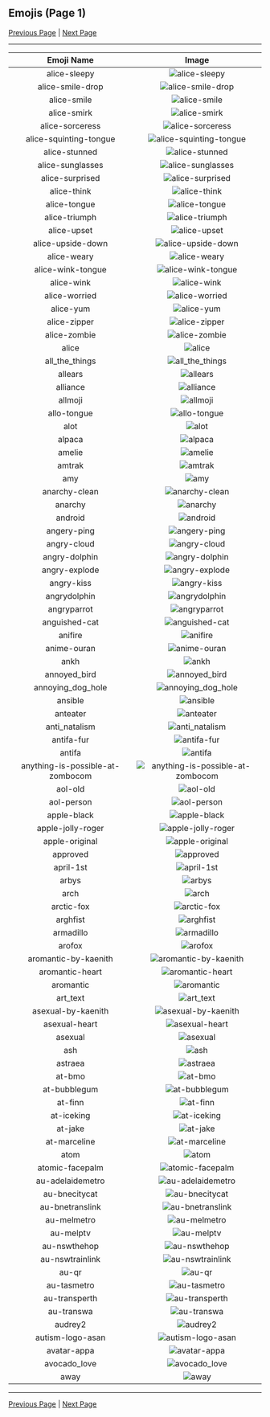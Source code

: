 
  ## Emojis (Page 1)

  [Previous Page](/docs/lgbtintech/page-+-0000.md)
   | [Next Page](/docs/lgbtintech/page-a-0002.md)

  <hr />

  |Emoji Name|Image|
  | :-: | :-: |
  |alice-sleepy| ![alice-sleepy](/emojis/lgbtintech/alice-sleepy.png)|
  |alice-smile-drop| ![alice-smile-drop](/emojis/lgbtintech/alice-smile-drop.png)|
  |alice-smile| ![alice-smile](/emojis/lgbtintech/alice-smile.png)|
  |alice-smirk| ![alice-smirk](/emojis/lgbtintech/alice-smirk.png)|
  |alice-sorceress| ![alice-sorceress](/emojis/lgbtintech/alice-sorceress.png)|
  |alice-squinting-tongue| ![alice-squinting-tongue](/emojis/lgbtintech/alice-squinting-tongue.png)|
  |alice-stunned| ![alice-stunned](/emojis/lgbtintech/alice-stunned.png)|
  |alice-sunglasses| ![alice-sunglasses](/emojis/lgbtintech/alice-sunglasses.png)|
  |alice-surprised| ![alice-surprised](/emojis/lgbtintech/alice-surprised.png)|
  |alice-think| ![alice-think](/emojis/lgbtintech/alice-think.png)|
  |alice-tongue| ![alice-tongue](/emojis/lgbtintech/alice-tongue.png)|
  |alice-triumph| ![alice-triumph](/emojis/lgbtintech/alice-triumph.png)|
  |alice-upset| ![alice-upset](/emojis/lgbtintech/alice-upset.png)|
  |alice-upside-down| ![alice-upside-down](/emojis/lgbtintech/alice-upside-down.png)|
  |alice-weary| ![alice-weary](/emojis/lgbtintech/alice-weary.png)|
  |alice-wink-tongue| ![alice-wink-tongue](/emojis/lgbtintech/alice-wink-tongue.png)|
  |alice-wink| ![alice-wink](/emojis/lgbtintech/alice-wink.png)|
  |alice-worried| ![alice-worried](/emojis/lgbtintech/alice-worried.png)|
  |alice-yum| ![alice-yum](/emojis/lgbtintech/alice-yum.png)|
  |alice-zipper| ![alice-zipper](/emojis/lgbtintech/alice-zipper.png)|
  |alice-zombie| ![alice-zombie](/emojis/lgbtintech/alice-zombie.png)|
  |alice| ![alice](/emojis/lgbtintech/alice.png)|
  |all_the_things| ![all_the_things](/emojis/lgbtintech/all_the_things.jpg)|
  |allears| ![allears](/emojis/lgbtintech/allears.gif)|
  |alliance| ![alliance](/emojis/lgbtintech/alliance.png)|
  |allmoji| ![allmoji](/emojis/lgbtintech/allmoji.gif)|
  |allo-tongue| ![allo-tongue](/emojis/lgbtintech/allo-tongue.gif)|
  |alot| ![alot](/emojis/lgbtintech/alot.png)|
  |alpaca| ![alpaca](/emojis/lgbtintech/alpaca.gif)|
  |amelie| ![amelie](/emojis/lgbtintech/amelie.jpg)|
  |amtrak| ![amtrak](/emojis/lgbtintech/amtrak.png)|
  |amy| ![amy](/emojis/lgbtintech/amy.gif)|
  |anarchy-clean| ![anarchy-clean](/emojis/lgbtintech/anarchy-clean.png)|
  |anarchy| ![anarchy](/emojis/lgbtintech/anarchy.png)|
  |android| ![android](/emojis/lgbtintech/android.png)|
  |angery-ping| ![angery-ping](/emojis/lgbtintech/angery-ping.png)|
  |angry-cloud| ![angry-cloud](/emojis/lgbtintech/angry-cloud.png)|
  |angry-dolphin| ![angry-dolphin](/emojis/lgbtintech/angry-dolphin.png)|
  |angry-explode| ![angry-explode](/emojis/lgbtintech/angry-explode.gif)|
  |angry-kiss| ![angry-kiss](/emojis/lgbtintech/angry-kiss.png)|
  |angrydolphin| ![angrydolphin](/emojis/lgbtintech/angrydolphin.png)|
  |angryparrot| ![angryparrot](/emojis/lgbtintech/angryparrot.gif)|
  |anguished-cat| ![anguished-cat](/emojis/lgbtintech/anguished-cat.png)|
  |anifire| ![anifire](/emojis/lgbtintech/anifire.gif)|
  |anime-ouran| ![anime-ouran](/emojis/lgbtintech/anime-ouran.png)|
  |ankh| ![ankh](/emojis/lgbtintech/ankh.png)|
  |annoyed_bird| ![annoyed_bird](/emojis/lgbtintech/annoyed_bird.png)|
  |annoying_dog_hole| ![annoying_dog_hole](/emojis/lgbtintech/annoying_dog_hole.png)|
  |ansible| ![ansible](/emojis/lgbtintech/ansible.png)|
  |anteater| ![anteater](/emojis/lgbtintech/anteater.jpg)|
  |anti_natalism| ![anti_natalism](/emojis/lgbtintech/anti_natalism.jpg)|
  |antifa-fur| ![antifa-fur](/emojis/lgbtintech/antifa-fur.png)|
  |antifa| ![antifa](/emojis/lgbtintech/antifa.png)|
  |anything-is-possible-at-zombocom| ![anything-is-possible-at-zombocom](/emojis/lgbtintech/anything-is-possible-at-zombocom.gif)|
  |aol-old| ![aol-old](/emojis/lgbtintech/aol-old.jpg)|
  |aol-person| ![aol-person](/emojis/lgbtintech/aol-person.jpg)|
  |apple-black| ![apple-black](/emojis/lgbtintech/apple-black.png)|
  |apple-jolly-roger| ![apple-jolly-roger](/emojis/lgbtintech/apple-jolly-roger.png)|
  |apple-original| ![apple-original](/emojis/lgbtintech/apple-original.png)|
  |approved| ![approved](/emojis/lgbtintech/approved.png)|
  |april-1st| ![april-1st](/emojis/lgbtintech/april-1st.png)|
  |arbys| ![arbys](/emojis/lgbtintech/arbys.png)|
  |arch| ![arch](/emojis/lgbtintech/arch.png)|
  |arctic-fox| ![arctic-fox](/emojis/lgbtintech/arctic-fox.jpg)|
  |arghfist| ![arghfist](/emojis/lgbtintech/arghfist.gif)|
  |armadillo| ![armadillo](/emojis/lgbtintech/armadillo.png)|
  |arofox| ![arofox](/emojis/lgbtintech/arofox.png)|
  |aromantic-by-kaenith| ![aromantic-by-kaenith](/emojis/lgbtintech/aromantic-by-kaenith.png)|
  |aromantic-heart| ![aromantic-heart](/emojis/lgbtintech/aromantic-heart.png)|
  |aromantic| ![aromantic](/emojis/lgbtintech/aromantic.png)|
  |art_text| ![art_text](/emojis/lgbtintech/art_text.png)|
  |asexual-by-kaenith| ![asexual-by-kaenith](/emojis/lgbtintech/asexual-by-kaenith.png)|
  |asexual-heart| ![asexual-heart](/emojis/lgbtintech/asexual-heart.png)|
  |asexual| ![asexual](/emojis/lgbtintech/asexual.png)|
  |ash| ![ash](/emojis/lgbtintech/ash.gif)|
  |astraea| ![astraea](/emojis/lgbtintech/astraea.png)|
  |at-bmo| ![at-bmo](/emojis/lgbtintech/at-bmo.png)|
  |at-bubblegum| ![at-bubblegum](/emojis/lgbtintech/at-bubblegum.png)|
  |at-finn| ![at-finn](/emojis/lgbtintech/at-finn.png)|
  |at-iceking| ![at-iceking](/emojis/lgbtintech/at-iceking.png)|
  |at-jake| ![at-jake](/emojis/lgbtintech/at-jake.png)|
  |at-marceline| ![at-marceline](/emojis/lgbtintech/at-marceline.png)|
  |atom| ![atom](/emojis/lgbtintech/atom.png)|
  |atomic-facepalm| ![atomic-facepalm](/emojis/lgbtintech/atomic-facepalm.png)|
  |au-adelaidemetro| ![au-adelaidemetro](/emojis/lgbtintech/au-adelaidemetro.png)|
  |au-bnecitycat| ![au-bnecitycat](/emojis/lgbtintech/au-bnecitycat.png)|
  |au-bnetranslink| ![au-bnetranslink](/emojis/lgbtintech/au-bnetranslink.png)|
  |au-melmetro| ![au-melmetro](/emojis/lgbtintech/au-melmetro.png)|
  |au-melptv| ![au-melptv](/emojis/lgbtintech/au-melptv.png)|
  |au-nswthehop| ![au-nswthehop](/emojis/lgbtintech/au-nswthehop.png)|
  |au-nswtrainlink| ![au-nswtrainlink](/emojis/lgbtintech/au-nswtrainlink.png)|
  |au-qr| ![au-qr](/emojis/lgbtintech/au-qr.png)|
  |au-tasmetro| ![au-tasmetro](/emojis/lgbtintech/au-tasmetro.png)|
  |au-transperth| ![au-transperth](/emojis/lgbtintech/au-transperth.png)|
  |au-transwa| ![au-transwa](/emojis/lgbtintech/au-transwa.png)|
  |audrey2| ![audrey2](/emojis/lgbtintech/audrey2.gif)|
  |autism-logo-asan| ![autism-logo-asan](/emojis/lgbtintech/autism-logo-asan.png)|
  |avatar-appa| ![avatar-appa](/emojis/lgbtintech/avatar-appa.png)|
  |avocado_love| ![avocado_love](/emojis/lgbtintech/avocado_love.png)|
  |away| ![away](/emojis/lgbtintech/away.png)|

  <hr/>
  
  [Previous Page](/docs/lgbtintech/page-+-0000.md)
   | [Next Page](/docs/lgbtintech/page-a-0002.md)